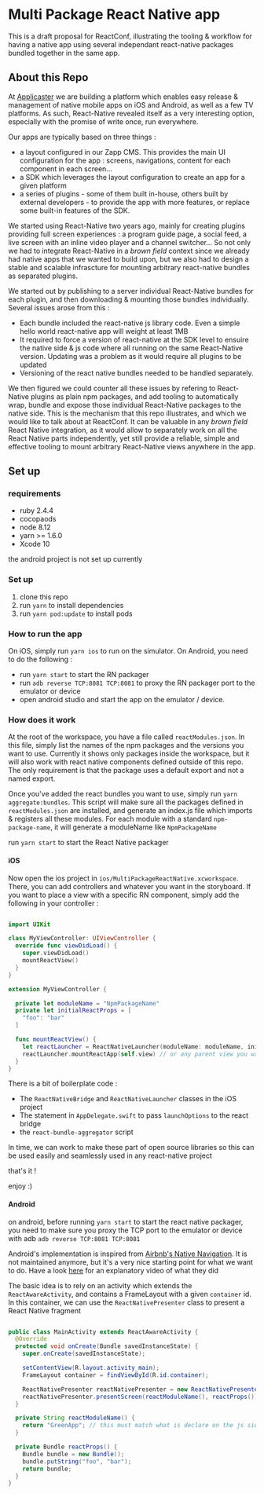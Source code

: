 # Multi Package React Native app

This is a draft proposal for ReactConf, illustrating the tooling & workflow for having a native app using several independant react-native packages bundled together in the same app.

## About this Repo

At [Applicaster](https://applicaster.com) we are building a platform which enables easy release & management of native mobile apps on iOS and Android, as well as a few TV platforms. As such, React-Native revealed itself as a very interesting option, especially with the promise of write once, run everywhere.

Our apps are typically based on three things :

- a layout configured in our Zapp CMS. This provides the main UI configuration for the app : screens, navigations, content for each component in each screen...
- a SDK which leverages the layout configuration to create an app for a given platform
- a series of plugins - some of them built in-house, others built by external developers - to provide the app with more features, or replace some built-in features of the SDK.

We started using React-Native two years ago, mainly for creating plugins providing full screen experiences : a program guide page, a social feed, a live screen with an inline video player and a channel switcher...
So not only we had to integrate React-Native in a _brown field_ context since we already had native apps that we wanted to build upon, but we also had to design a stable and scalable infrascture for mounting arbitrary react-native bundles as separated plugins.

We started out by publishing to a server individual React-Native bundles for each plugin, and then downloading & mounting those bundles individually.
Several issues arose from this :

- Each bundle included the react-native js library code. Even a simple hello world react-native app will weight at least 1MB
- It required to force a version of react-native at the SDK level to ensuire the native side & js code where all running on the same React-Native version. Updating was a problem as it would require all plugins to be updated
- Versioning of the react native bundles needed to be handled separately.

We then figured we could counter all these issues by refering to React-Native plugins as plain npm packages, and add tooling to automatically wrap, bundle and expose those individual React-Native packages to the native side. This is the mechanism that this repo illustrates, and which we would like to talk about at ReactConf. It can be valuable in any _brown field_ React Native integration, as it would allow to separately work on all the React Native parts independently, yet still provide a reliable, simple and effective tooling to mount arbitrary React-Native views anywhere in the app.

## Set up

### requirements

- ruby 2.4.4
- cocopaods
- node 8.12
- yarn >= 1.6.0
- Xcode 10

the android project is not set up currently

### Set up

1. clone this repo
2. run `yarn` to install dependencies
3. run `yarn pod:update` to install pods

### How to run the app

On iOS, simply run `yarn ios` to run on the simulator.
On Android, you need to do the following :

- run `yarn start` to start the RN packager
- run `adb reverse TCP:8081 TCP:8081` to proxy the RN packager port to the emulator or device
- open android studio and start the app on the emulator / device.

### How does it work

At the root of the workspace, you have a file called `reactModules.json`. In this file, simply list the names of the npm packages and the versions you want to use. Currently it shows only packages inside the workspace, but it will also work with react native components defined outside of this repo. The only requirement is that the package uses a default export and not a named export.

Once you've added the react bundles you want to use, simply run `yarn aggregate:bundles`.
This script will make sure all the packages defined in `reactModules.json` are installed, and generate an index.js file which imports & registers all these modules. For each module with a standard `npm-package-name`, it will generate a moduleName like `NpmPackageName`

run `yarn start` to start the React Native packager

#### iOS

Now open the ios project in `ios/MultiPackageReactNative.xcworkspace`. There, you can add controllers and whatever you want in the storyboard. If you want to place a view with a specific RN component, simply add the following in your controller :

```swift

import UIKit

class MyViewController: UIViewController {
  override func viewDidLoad() {
    super.viewDidLoad()
    mountReactView()
  }
}

extension MyViewController {

  private let moduleName = "NpmPackageName"
  private let initialReactProps = [
    "foo": "bar"
  ]

  func mountReactView() {
    let reactLauncher = ReactNativeLauncher(moduleName: moduleName, initialProperties: initialReactProps)
    reactLauncher.mountReactApp(self.view) // or any parent view you want to use
  }
}

```

There is a bit of boilerplate code :

- The `ReactNativeBridge` and `ReactNativeLauncher` classes in the iOS project
- The statement in `AppDelegate.swift` to pass `launchOptions` to the react bridge
- the `react-bundle-aggregator` script

In time, we can work to make these part of open source libraries so this can be used easily and seamlessly used in any react-native project

that's it !

enjoy :)

#### Android

on android, before running `yarn start` to start the react native packager, you need to make sure you proxy the TCP port to the emulator or device with adb
`adb reverse TCP:8081 TCP:8081`

Android's implementation is inspired from [Airbnb's Native Navigation](https://github.com/airbnb/native-navigation).
It is not maintained anymore, but it's a very nice starting point for what we want to do. Have a look [here](https://www.youtube.com/watch?v=tWitQoPgs8w) for an explanatory video of what they did

The basic idea is to rely on an activity which extends the `ReactAwareActivity`, and contains a FrameLayout with a given `container` id. In this container, we can use the `ReactNativePresenter` class to present a React Native fragment

```java

public class MainActivity extends ReactAwareActivity {
  @Override
  protected void onCreate(Bundle savedInstanceState) {
    super.onCreate(savedInstanceState);

    setContentView(R.layout.activity_main);
    FrameLayout container = findViewById(R.id.container);

    ReactNativePresenter reactNativePresenter = new ReactNativePresenter(this, container);
    reactNativePresenter.presentScreen(reactModuleName(), reactProps());
  }

  private String reactModuleName() {
    return "GreenApp"; // this must match what is declare on the js side in AppRegistry.registerComponent call
  }

  private Bundle reactProps() {
    Bundle bundle = new Bundle();
    bundle.putString("foo", "bar");
    return bundle;
  }
}

```
